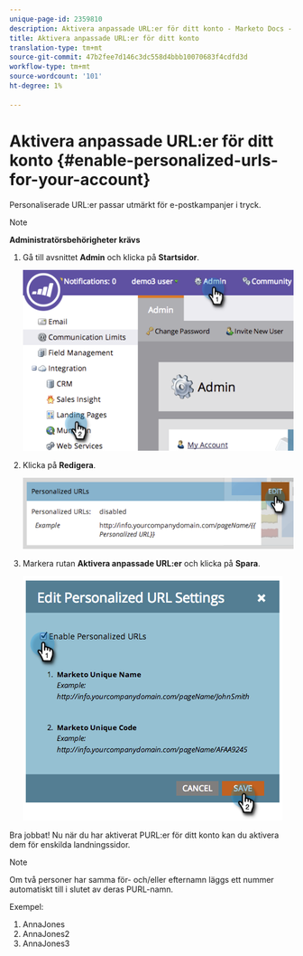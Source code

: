 ```yaml
---
unique-page-id: 2359810
description: Aktivera anpassade URL:er för ditt konto - Marketo Docs - Produktdokumentation
title: Aktivera anpassade URL:er för ditt konto
translation-type: tm+mt
source-git-commit: 47b2fee7d146c3dc558d4bbb10070683f4cdfd3d
workflow-type: tm+mt
source-wordcount: '101'
ht-degree: 1%

---
```



# Aktivera anpassade URL:er för ditt konto {#enable-personalized-urls-for-your-account}

Personaliserade URL:er passar utmärkt för e-postkampanjer i tryck.

>[!NOTE]
>
>**Administratörsbehörigheter krävs**

1. Gå till avsnittet **Admin** och klicka på **Startsidor**.

   ![](assets/image2014-9-18-13-3a29-3a49.png)

1. Klicka på **Redigera**.

   ![](assets/image2014-9-18-13-3a29-3a58.png)

1. Markera rutan **Aktivera anpassade URL:er** och klicka på **Spara**.

   ![](assets/image2014-9-18-13-3a30-3a6.png)

Bra jobbat! Nu när du har aktiverat PURL:er för ditt konto kan du aktivera dem för enskilda landningssidor.

>[!NOTE]
>
>Om två personer har samma för- och/eller efternamn läggs ett nummer automatiskt till i slutet av deras PURL-namn.
>
>Exempel:
>
>1. AnnaJones
>1. AnnaJones2
>1. AnnaJones3

>



